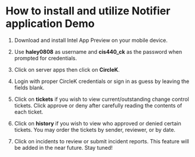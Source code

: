 How to install and utilize Notifier application Demo
======================================================================
1. Download and install Intel App Preview on your mobile device.

2. Use <b>haley0808</b> as username and <b>cis440_ck</b> as the password when prompted for credentials.

3. Click on server apps then click on <b>CircleK</b>.

4. Login with proper CircleK credentials or sign in as guess by leaving the fields blank.

5. Click on <b>tickets</b> if you wish to view current/outstanding change control tickets. Click approve or deny after carefully reading the contents of each ticket. 

6. Click on <b>history</b> if you wish to view who approved or denied certain tickets. You may order the tickets by sender, reviewer, or by date.   
7. Click on incidents to review or submit incident reports. This feature will be added in the near future. Stay tuned!


